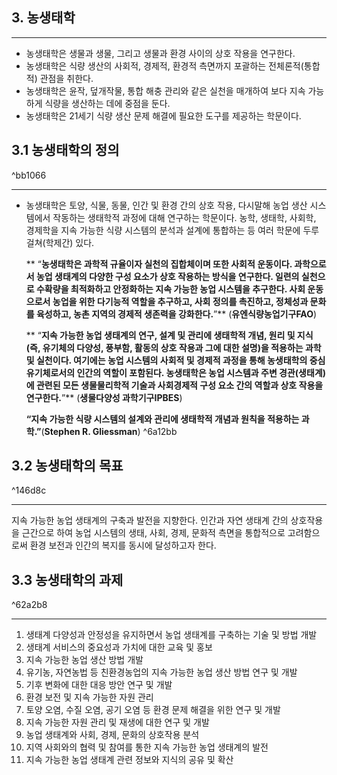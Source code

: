
## 3. 농생태학


---



* 농생태학은 생물과 생물, 그리고 생물과 환경 사이의 상호 작용을 연구한다.
* 농생태학은 식량 생산의 사회적, 경제적, 환경적 측면까지 포괄하는 전체론적(통합적) 관점을 취한다.
* 농생태학은 윤작, 덮개작물, 통합 해충 관리와 같은 실천을 매개하여 보다 지속 가능하게 식량을 생산하는 데에 중점을 둔다.
* 농생태학은 21세기 식량 생산 문제 해결에 필요한 도구를 제공하는 학문이다.


## 3.1 농생태학의 정의

^bb1066


---



*  농생태학은 토양, 식물, 동물, 인간 및 환경 간의 상호 작용, 다시말해 농업 생산 시스템에서 작동하는 생태학적 과정에 대해 연구하는 학문이다. 농학, 생태학, 사회학, 경제학을 지속 가능한 식량 시스템의 분석과 설계에 통합하는 등 여러 학문에 두루 걸쳐(학제간) 있다.

    ** “**농생태학은 과학적 규율이자 실천의 집합체이며 또한 사회적 운동이다. 과학으로서 농업 생태계의 다양한 구성 요소가 상호 작용하는 방식을 연구한다. 일련의 실천으로 수확량을 최적화하고 안정화하는 지속 가능한 농업 시스템을 추구한다. 사회 운동으로서 농업을 위한 다기능적 역할을 추구하고, 사회 정의를 촉진하고, 정체성과 문화를 육성하고, 농촌 지역의 경제적 생존력을 강화한다.**”** (**유엔식량농업기구FAO**)


    ** “**지속 가능한 농업 생태계의 연구, 설계 및 관리에 생태학적 개념, 원리 및 지식(즉, 유기체의 다양성, 풍부함, 활동의 상호 작용과 그에 대한 설명)을 적용하는 과학 및 실천이다. 여기에는 농업 시스템의 사회적 및 경제적 과정을 통해 농생태학의 중심 유기체로서의 인간의 역할이 포함된다. 농생태학은 농업 시스템과 주변 경관(생태계)에 관련된 모든 생물물리학적 기술과 사회경제적 구성 요소 간의 역할과 상호 작용을 연구한다.**”** (**생물다양성 과학기구IPBES**)


     **“**지속 가능한 식량 시스템의 설계와 관리에 생태학적 개념과 원칙을 적용하는 과학.**”**(**Stephen R. Gliessman**) ^6a12bb



## 3.2 농생태학의 목표

^146d8c


---

 지속 가능한 농업 생태계의 구축과 발전을 지향한다. 인간과 자연 생태계 간의 상호작용을 근간으로 하여 농업 시스템의 생태, 사회, 경제, 문화적 측면을 통합적으로 고려함으로써 환경 보전과 인간의 복지를 동시에 달성하고자 한다. 


## 3.3 농생태학의 과제

^62a2b8


---



1. 생태계 다양성과 안정성을 유지하면서 농업 생태계를 구축하는 기술 및 방법 개발
2. 생태계 서비스의 중요성과 가치에 대한 교육 및 홍보
3. 지속 가능한 농업 생산 방법 개발
4. 유기농, 자연농법 등 친환경농업의 지속 가능한 농업 생산 방법 연구 및 개발
5. 기후 변화에 대한 대응 방안 연구 및 개발
6. 환경 보전 및 지속 가능한 자원 관리
7. 토양 오염, 수질 오염, 공기 오염 등 환경 문제 해결을 위한 연구 및 개발
8. 지속 가능한 자원 관리 및 재생에 대한 연구 및 개발
9. 농업 생태계와 사회, 경제, 문화의 상호작용 분석
10. 지역 사회와의 협력 및 참여를 통한 지속 가능한 농업 생태계의 발전
11. 지속 가능한 농업 생태계 관련 정보와 지식의 공유 및 확산